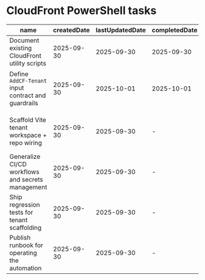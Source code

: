# CloudFront PowerShell tasks

| name                                                | createdDate | lastUpdatedDate | completedDate | status   | description                                                                                                                                        |
| --------------------------------------------------- | ----------- | --------------- | ------------- | -------- | -------------------------------------------------------------------------------------------------------------------------------------------------- |
| Document existing CloudFront utility scripts        | 2025-09-30  | 2025-09-30      | 2025-09-30    | complete | Capture current helper coverage in `README.md` so operators know when to use each script.                                                          |
| Define `AddCF-Tenant` input contract and guardrails | 2025-09-30  | 2025-10-01      | 2025-10-01    | complete | Specify required parameters (domain, display name, distribution ID, env secret keys) and validation to prevent duplicate tenants.
       |
| Scaffold Vite tenant workspace + repo wiring        | 2025-09-30  | 2025-09-30      | -             | planned  | Generate a Vite site with `<AppBasic />`, register it in pnpm workspaces, root scripts, nginx configs, env templates, and CloudFront mappings.     |
| Generalize CI/CD workflows and secrets management   | 2025-09-30  | 2025-09-30      | -             | planned  | Update GitHub Actions to derive tenants dynamically, manage per-site secrets, and ensure new tenants flow through build/deploy jobs automatically. |
| Ship regression tests for tenant scaffolding        | 2025-09-30  | 2025-09-30      | -             | planned  | Add automation that scaffolds a test tenant, runs `pnpm clean/install/build/lint/format`, and boots a preview to confirm the welcome page renders. |
| Publish runbook for operating the automation        | 2025-09-30  | 2025-09-30      | -             | planned  | Document how to invoke `AddCF-Tenant.ps1`, required IAM roles, cleanup steps, and verification checks once the tooling ships.                      |
